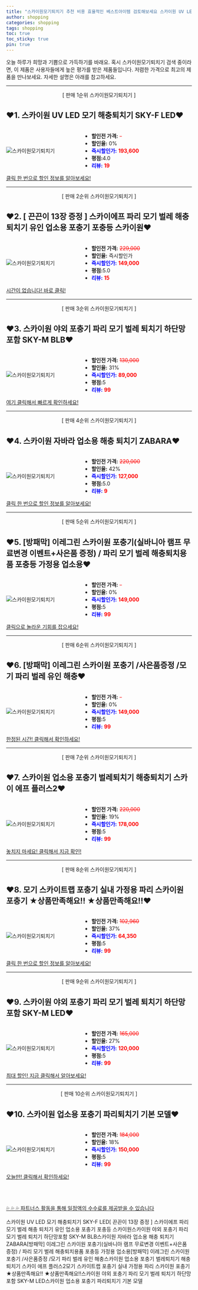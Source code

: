 ```yaml
---
title: "스카이원모기퇴치기 추천 비용 효율적인 베스트아이템 검토해보세요 스카이원 UV LED 모기 해충퇴치기"
author: shopping
categories: shopping
tags: shopping
toc: true
toc_sticky: true
pin: true
---
```

오늘 하루가 희망과 기쁨으로 가득하기를 바래요. 혹시 스카이원모기퇴치기 검색 중이라면, 이 제품은 사용자들에게 높은 평가를 받은 제품들입니다. 저렴한 가격으로 최고의 제품을 만나보세요. 자세한 설명은 아래를 참고하세요.

---
<p class="toplist" style="margin: 0 auto; display: block; width: fit-content;">[ 판매 1순위 스카이원모기퇴치기 ]</p>

<h2><strong>❤️1. 스카이원 UV LED 모기 해충퇴치기 SKY-F LED❤️</strong></h2>

<div style="display: flex; align-items: center;">
    <div style="flex: 0.4;">
        <img src="https://thumbnail6.coupangcdn.com/thumbnails/remote/230x230ex/image/retail/images/2020/06/19/12/7/470cec86-e664-4d38-8221-b56181151482.jpg" alt="스카이원모기퇴치기" style="max-width: 100%;">
    </div>
    <div style="flex: 0.6; margin-left: 10px;">
        <ul>
            <li><strong>할인전 가격:</strong> <del style="color: red;">-</del></li>
            <li><strong>할인율:</strong> 0%</li>
            <li><span style='color:blue'><strong>즉시할인가:</strong></span> <span style='color:red'><strong>193,600</strong></span></li>
            <li><strong>평점:</strong>4.0</li>
            <li><span style='color:blue'><strong>리뷰:</strong></span> <span style='color:red'><strong>19</strong></span></li>
        </ul>
    </div>
</div>
<div class="center">
    <a href="https://William4Davisa.github.io?lptag=AF9450613&subid=githubio&pageKey=1720781283&traceid=V0-153&itemId=11518899123&vendorItemId=70917386764" class="myButton">
        클릭 한 번으로 할인 정보를 알아보세요!
    </a>
</div>


---
<p class="toplist" style="margin: 0 auto; display: block; width: fit-content;">[ 판매 2순위 스카이원모기퇴치기 ]</p>

<h2><strong>❤️2. [ 끈끈이 13장 증정 ] 스카이에프 파리 모기 벌레 해충 퇴치기 유인 업소용 포충기 포충등 스카이원❤️</strong></h2>

<div style="display: flex; align-items: center;">
    <div style="flex: 0.4;">
        <img src="https://thumbnail6.coupangcdn.com/thumbnails/remote/230x230ex/image/vendor_inventory/2197/71d8d6c49e8746f67cb7566de4c4b67ac2ae813f4c8668a87c94012202ba.png" alt="스카이원모기퇴치기" style="max-width: 100%;">
    </div>
    <div style="flex: 0.6; margin-left: 10px;">
        <ul>
            <li><strong>할인전 가격:</strong> <del style="color: red;">229,000</del></li>
            <li><strong>할인율:</strong> 즉시할인가</li>
            <li><span style='color:blue'><strong>즉시할인가:</strong></span> <span style='color:red'><strong>149,000</strong></span></li>
            <li><strong>평점:</strong>5.0</li>
            <li><span style='color:blue'><strong>리뷰:</strong></span> <span style='color:red'><strong>15</strong></span></li>
        </ul>
    </div>
</div>
<div class="center">
    <a href="https://William4Davisa.github.io?lptag=AF9450613&subid=githubio&pageKey=7358454730&traceid=V0-153&itemId=18952536319&vendorItemId=86078738728" class="myButton">
        시간이 없습니다! 바로 클릭!
    </a>
</div>


---
<p class="toplist" style="margin: 0 auto; display: block; width: fit-content;">[ 판매 3순위 스카이원모기퇴치기 ]</p>

<h2><strong>❤️3. 스카이원 야외 포충기 파리 모기 벌레 퇴치기 하단망포함 SKY-M BLB❤️</strong></h2>

<div style="display: flex; align-items: center;">
    <div style="flex: 0.4;">
        <img src="https://thumbnail7.coupangcdn.com/thumbnails/remote/230x230ex/image/vendor_inventory/e46e/112e03d9dbc5bf72b2fdcfbc81e8aceb610dab6b6a0a79d9936488251dc7.png" alt="스카이원모기퇴치기" style="max-width: 100%;">
    </div>
    <div style="flex: 0.6; margin-left: 10px;">
        <ul>
            <li><strong>할인전 가격:</strong> <del style="color: red;">130,000</del></li>
            <li><strong>할인율:</strong> 31%</li>
            <li><span style='color:blue'><strong>즉시할인가:</strong></span> <span style='color:red'><strong>89,000</strong></span></li>
            <li><strong>평점:</strong>5</li>
            <li><span style='color:blue'><strong>리뷰:</strong></span> <span style='color:red'><strong>99</strong></span></li>
        </ul>
    </div>
</div>
<div class="center">
    <a href="https://William4Davisa.github.io?lptag=AF9450613&subid=githubio&pageKey=7821904385&traceid=V0-153&itemId=21247979141&vendorItemId=88308537595" class="myButton">
        여기 클릭해서 빠르게 확인하세요!
    </a>
</div>


---
<p class="toplist" style="margin: 0 auto; display: block; width: fit-content;">[ 판매 4순위 스카이원모기퇴치기 ]</p>

<h2><strong>❤️4. 스카이원 자바라 업소용 해충 퇴치기 ZABARA❤️</strong></h2>

<div style="display: flex; align-items: center;">
    <div style="flex: 0.4;">
        <img src="https://thumbnail9.coupangcdn.com/thumbnails/remote/230x230ex/image/vendor_inventory/b81d/01521a3da52928a544fbe19f8df5842878fca50892d327509fb18e9f8214.jpg" alt="스카이원모기퇴치기" style="max-width: 100%;">
    </div>
    <div style="flex: 0.6; margin-left: 10px;">
        <ul>
            <li><strong>할인전 가격:</strong> <del style="color: red;">220,000</del></li>
            <li><strong>할인율:</strong> 42%</li>
            <li><span style='color:blue'><strong>즉시할인가:</strong></span> <span style='color:red'><strong>127,000</strong></span></li>
            <li><strong>평점:</strong>5.0</li>
            <li><span style='color:blue'><strong>리뷰:</strong></span> <span style='color:red'><strong>9</strong></span></li>
        </ul>
    </div>
</div>
<div class="center">
    <a href="https://William4Davisa.github.io?lptag=AF9450613&subid=githubio&pageKey=6081011479&traceid=V0-153&itemId=11272736340&vendorItemId=88848775514" class="myButton">
        클릭 한 번으로 할인 정보를 알아보세요!
    </a>
</div>


---
<p class="toplist" style="margin: 0 auto; display: block; width: fit-content;">[ 판매 5순위 스카이원모기퇴치기 ]</p>

<h2><strong>❤️5. [방패막] 이레그린 스카이원 포충기(실바니아 램프 무료변경 이벤트+사은품 증정) / 파리 모기 벌레 해충퇴치용품 포충등 가정용 업소용❤️</strong></h2>

<div style="display: flex; align-items: center;">
    <div style="flex: 0.4;">
        <img src="https://thumbnail8.coupangcdn.com/thumbnails/remote/230x230ex/image/vendor_inventory/20df/6e2daad0c38a5bd4b87177771b02e26edf244c577389a44fd093506bee58.jpg" alt="스카이원모기퇴치기" style="max-width: 100%;">
    </div>
    <div style="flex: 0.6; margin-left: 10px;">
        <ul>
            <li><strong>할인전 가격:</strong> <del style="color: red;">-</del></li>
            <li><strong>할인율:</strong> 0%</li>
            <li><span style='color:blue'><strong>즉시할인가:</strong></span> <span style='color:red'><strong>149,000</strong></span></li>
            <li><strong>평점:</strong>5</li>
            <li><span style='color:blue'><strong>리뷰:</strong></span> <span style='color:red'><strong>99</strong></span></li>
        </ul>
    </div>
</div>
<div class="center">
    <a href="https://William4Davisa.github.io?lptag=AF9450613&subid=githubio&pageKey=7410545466&traceid=V0-153&itemId=19199909833&vendorItemId=82757201451" class="myButton">
        클릭으로 놀라운 기회를 잡으세요!
    </a>
</div>


---
<p class="toplist" style="margin: 0 auto; display: block; width: fit-content;">[ 판매 6순위 스카이원모기퇴치기 ]</p>

<h2><strong>❤️6. [방패막] 이레그린 스카이원 포충기 /사은품증정 /모기 파리 벌레 유인 해충❤️</strong></h2>

<div style="display: flex; align-items: center;">
    <div style="flex: 0.4;">
        <img src="https://thumbnail10.coupangcdn.com/thumbnails/remote/230x230ex/image/vendor_inventory/7dff/63235a0504c7acb3b92425d2eb15db92c490fb13f3dcfd2dcd098646ac24.jpeg" alt="스카이원모기퇴치기" style="max-width: 100%;">
    </div>
    <div style="flex: 0.6; margin-left: 10px;">
        <ul>
            <li><strong>할인전 가격:</strong> <del style="color: red;">-</del></li>
            <li><strong>할인율:</strong> 0%</li>
            <li><span style='color:blue'><strong>즉시할인가:</strong></span> <span style='color:red'><strong>149,000</strong></span></li>
            <li><strong>평점:</strong>5</li>
            <li><span style='color:blue'><strong>리뷰:</strong></span> <span style='color:red'><strong>99</strong></span></li>
        </ul>
    </div>
</div>
<div class="center">
    <a href="https://William4Davisa.github.io?lptag=AF9450613&subid=githubio&pageKey=6703917067&traceid=V0-153&itemId=15538018085&vendorItemId=82757201510" class="myButton">
        한정된 시간! 클릭해서 확인하세요!
    </a>
</div>


---
<p class="toplist" style="margin: 0 auto; display: block; width: fit-content;">[ 판매 7순위 스카이원모기퇴치기 ]</p>

<h2><strong>❤️7. 스카이원 업소용 포충기 벌레퇴치기 해충퇴치기 스카이 에프 플러스2❤️</strong></h2>

<div style="display: flex; align-items: center;">
    <div style="flex: 0.4;">
        <img src="https://thumbnail10.coupangcdn.com/thumbnails/remote/230x230ex/image/vendor_inventory/7f42/79a9e5ceb6cf72d7e64617c1116164bda5ec266e343086592d1fe39430d6.png" alt="스카이원모기퇴치기" style="max-width: 100%;">
    </div>
    <div style="flex: 0.6; margin-left: 10px;">
        <ul>
            <li><strong>할인전 가격:</strong> <del style="color: red;">220,000</del></li>
            <li><strong>할인율:</strong> 19%</li>
            <li><span style='color:blue'><strong>즉시할인가:</strong></span> <span style='color:red'><strong>178,000</strong></span></li>
            <li><strong>평점:</strong>5</li>
            <li><span style='color:blue'><strong>리뷰:</strong></span> <span style='color:red'><strong>99</strong></span></li>
        </ul>
    </div>
</div>
<div class="center">
    <a href="https://William4Davisa.github.io?lptag=AF9450613&subid=githubio&pageKey=7821741948&traceid=V0-153&itemId=21247312011&vendorItemId=88307887810" class="myButton">
        놓치지 마세요! 클릭해서 지금 확인!
    </a>
</div>


---
<p class="toplist" style="margin: 0 auto; display: block; width: fit-content;">[ 판매 8순위 스카이원모기퇴치기 ]</p>

<h2><strong>❤️8. 모기 스카이트랩 포충기 실내 가정용 파리 스카이원 포충기 ★상품만족해요!! ★상품만족해요!!❤️</strong></h2>

<div style="display: flex; align-items: center;">
    <div style="flex: 0.4;">
        <img src="https://thumbnail8.coupangcdn.com/thumbnails/remote/230x230ex/image/vendor_inventory/f9cf/bd89bb205a35cd2aed481ce21e707b5cd763c80a564d84073b6c592abadf.jpg" alt="스카이원모기퇴치기" style="max-width: 100%;">
    </div>
    <div style="flex: 0.6; margin-left: 10px;">
        <ul>
            <li><strong>할인전 가격:</strong> <del style="color: red;">102,960</del></li>
            <li><strong>할인율:</strong> 37%</li>
            <li><span style='color:blue'><strong>즉시할인가:</strong></span> <span style='color:red'><strong>64,350</strong></span></li>
            <li><strong>평점:</strong>5</li>
            <li><span style='color:blue'><strong>리뷰:</strong></span> <span style='color:red'><strong>99</strong></span></li>
        </ul>
    </div>
</div>
<div class="center">
    <a href="https://William4Davisa.github.io?lptag=AF9450613&subid=githubio&pageKey=5698820877&traceid=V0-153&itemId=9464086007&vendorItemId=90365946561" class="myButton">
        클릭 한 번으로 할인 정보를 알아보세요!
    </a>
</div>


---
<p class="toplist" style="margin: 0 auto; display: block; width: fit-content;">[ 판매 9순위 스카이원모기퇴치기 ]</p>

<h2><strong>❤️9. 스카이원 야외 포충기 파리 모기 벌레 퇴치기 하단망포함 SKY-M LED❤️</strong></h2>

<div style="display: flex; align-items: center;">
    <div style="flex: 0.4;">
        <img src="https://thumbnail7.coupangcdn.com/thumbnails/remote/230x230ex/image/vendor_inventory/4304/b084043e28d06b2c087360a784e2da6aa19121052b76bfab26bde71d9e4b.png" alt="스카이원모기퇴치기" style="max-width: 100%;">
    </div>
    <div style="flex: 0.6; margin-left: 10px;">
        <ul>
            <li><strong>할인전 가격:</strong> <del style="color: red;">165,000</del></li>
            <li><strong>할인율:</strong> 27%</li>
            <li><span style='color:blue'><strong>즉시할인가:</strong></span> <span style='color:red'><strong>120,000</strong></span></li>
            <li><strong>평점:</strong>5</li>
            <li><span style='color:blue'><strong>리뷰:</strong></span> <span style='color:red'><strong>99</strong></span></li>
        </ul>
    </div>
</div>
<div class="center">
    <a href="https://William4Davisa.github.io?lptag=AF9450613&subid=githubio&pageKey=7821904385&traceid=V0-153&itemId=21247979145&vendorItemId=88308537605" class="myButton">
        최대 할인! 지금 클릭해서 알아보세요!
    </a>
</div>


---
<p class="toplist" style="margin: 0 auto; display: block; width: fit-content;">[ 판매 10순위 스카이원모기퇴치기 ]</p>

<h2><strong>❤️10. 스카이원 업소용 포충기 파리퇴치기 기본 모델❤️</strong></h2>

<div style="display: flex; align-items: center;">
    <div style="flex: 0.4;">
        <img src="https://thumbnail8.coupangcdn.com/thumbnails/remote/230x230ex/image/vendor_inventory/8984/2095f5cbf0396c90e87ace7db2bf85039b27469e7e09a90b86d2e1dfab54.png" alt="스카이원모기퇴치기" style="max-width: 100%;">
    </div>
    <div style="flex: 0.6; margin-left: 10px;">
        <ul>
            <li><strong>할인전 가격:</strong> <del style="color: red;">184,000</del></li>
            <li><strong>할인율:</strong> 18%</li>
            <li><span style='color:blue'><strong>즉시할인가:</strong></span> <span style='color:red'><strong>150,000</strong></span></li>
            <li><strong>평점:</strong>5</li>
            <li><span style='color:blue'><strong>리뷰:</strong></span> <span style='color:red'><strong>99</strong></span></li>
        </ul>
    </div>
</div>
<div class="center">
    <a href="https://William4Davisa.github.io?lptag=AF9450613&subid=githubio&pageKey=7821840250&traceid=V0-153&itemId=21247725232&vendorItemId=88308289889" class="myButton">
        오늘만! 클릭해서 확인하세요!
    </a>
</div>

<br><br><br>[💦 💦 💦 파트너스 활동을 통해 일정액의 수수료를 제공받을 수 있습니다](https://link.coupang.com/a/bcpT2c)<br><br>스카이원 UV LED 모기 해충퇴치기 SKY-F LED[ 끈끈이 13장 증정 ] 스카이에프 파리 모기 벌레 해충 퇴치기 유인 업소용 포충기 포충등 스카이원스카이원 야외 포충기 파리 모기 벌레 퇴치기 하단망포함 SKY-M BLB스카이원 자바라 업소용 해충 퇴치기 ZABARA[방패막] 이레그린 스카이원 포충기(실바니아 램프 무료변경 이벤트+사은품 증정) / 파리 모기 벌레 해충퇴치용품 포충등 가정용 업소용[방패막] 이레그린 스카이원 포충기 /사은품증정 /모기 파리 벌레 유인 해충스카이원 업소용 포충기 벌레퇴치기 해충퇴치기 스카이 에프 플러스2모기 스카이트랩 포충기 실내 가정용 파리 스카이원 포충기 ★상품만족해요!! ★상품만족해요!!스카이원 야외 포충기 파리 모기 벌레 퇴치기 하단망포함 SKY-M LED스카이원 업소용 포충기 파리퇴치기 기본 모델